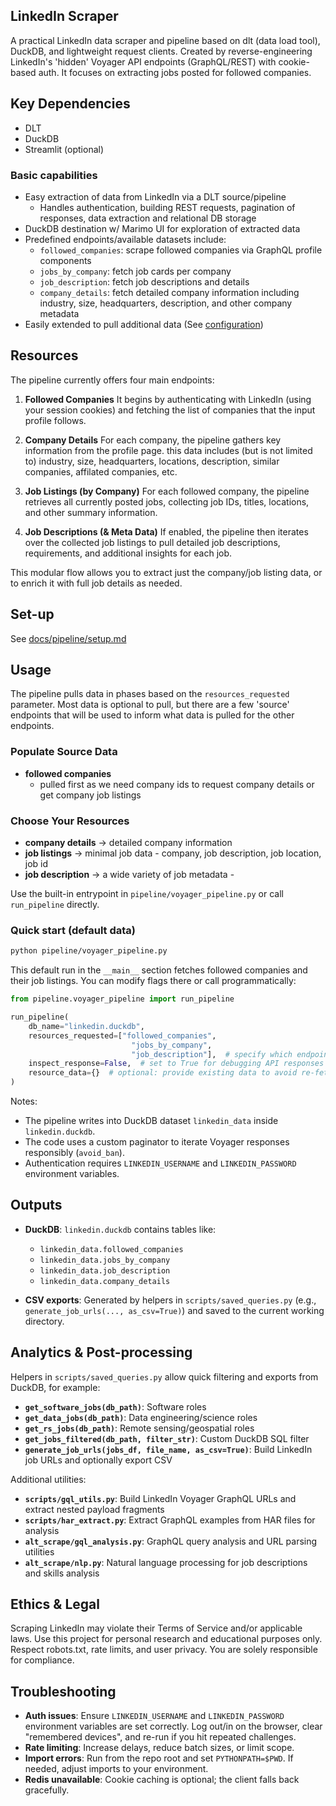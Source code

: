 ## LinkedIn Scraper

A practical LinkedIn data scraper and pipeline based on dlt (data load tool), DuckDB, and lightweight request clients. Created by reverse-engineering LinkedIn's 'hidden' Voyager API endpoints (GraphQL/REST) with cookie-based auth. It focuses on extracting jobs posted for followed companies.

## Key Dependencies
- DLT
- DuckDB
- Streamlit (optional)

### Basic capabilities
  * Easy extraction of data from LinkedIn via a DLT source/pipeline
    * Handles authentication, building REST requests, pagination of responses, data   extraction and relational DB storage
  * DuckDB destination w/ Marimo UI for exploration of extracted data
  * Predefined endpoints/available datasets include:
    * `followed_companies`: scrape followed companies via GraphQL profile components
    * `jobs_by_company`: fetch job cards per company
    * `job_description`: fetch job descriptions and details
    * `company_details`: fetch detailed company information including industry, size, headquarters, description, and other company metadata
  * Easily extended to pull additional data (See [configuration](docs/pipeline/configuration.md))

## Resources
The pipeline currently offers four main endpoints:

1. **Followed Companies**
   It begins by authenticating with LinkedIn (using your session cookies) and fetching the list of companies that the input profile follows.

2. **Company Details**
    For each company, the pipeline gathers key information from the profile page. this data includes (but is not limited to) industry, size, headquarters, locations, description, similar companies, affilated companies, etc.

3. **Job Listings (by Company)**
   For each followed company, the pipeline retrieves all currently posted jobs, collecting job IDs, titles, locations, and other summary information.

4. **Job Descriptions (& Meta Data)**
   If enabled, the pipeline then iterates over the collected job listings to pull detailed job descriptions, requirements, and additional insights for each job.

This modular flow allows you to extract just the company/job listing data, or to enrich it with full job details as needed.


## Set-up

See [docs/pipeline/setup.md](docs/pipeline/setup.md)


## Usage

The pipeline pulls data in phases based on the `resources_requested` parameter. Most data is optional to pull, but there are a few 'source' endpoints that will be used to inform what data is pulled for the other endpoints.

### Populate Source Data
* **followed companies**
  * pulled first as we need company ids to request company details or get company job listings

### Choose Your Resources
- **company details** → detailed company information
- **job listings** → minimal job data - company, job description, job location, job id
- **job description** → a wide variety of job metadata -


Use the built-in entrypoint in `pipeline/voyager_pipeline.py` or call `run_pipeline` directly.

### Quick start (default data)
```bash
python pipeline/voyager_pipeline.py
```

This default run in the `__main__` section fetches followed companies and their job listings. You can modify flags there or call programmatically:

```python
from pipeline.voyager_pipeline import run_pipeline

run_pipeline(
    db_name="linkedin.duckdb",
    resources_requested=["followed_companies",
                           "jobs_by_company",
                           "job_description"],  # specify which endpoints to run
    inspect_response=False,  # set to True for debugging API responses
    resource_data={}  # optional: provide existing data to avoid re-fetching
)
```

Notes:
- The pipeline writes into DuckDB dataset `linkedin_data` inside `linkedin.duckdb`.
- The code uses a custom paginator to iterate Voyager responses responsibly (`avoid_ban`).
- Authentication requires `LINKEDIN_USERNAME` and `LINKEDIN_PASSWORD` environment variables.

## Outputs

- **DuckDB**: `linkedin.duckdb` contains tables like:
  - `linkedin_data.followed_companies`
  - `linkedin_data.jobs_by_company`
  - `linkedin_data.job_description`
  - `linkedin_data.company_details`

- **CSV exports**: Generated by helpers in `scripts/saved_queries.py` (e.g., `generate_job_urls(..., as_csv=True)`) and saved to the current working directory.


## Analytics & Post-processing

Helpers in `scripts/saved_queries.py` allow quick filtering and exports from DuckDB, for example:
- **`get_software_jobs(db_path)`**: Software roles
- **`get_data_jobs(db_path)`**: Data engineering/science roles
- **`get_rs_jobs(db_path)`**: Remote sensing/geospatial roles
- **`get_jobs_filtered(db_path, filter_str)`**: Custom DuckDB SQL filter
- **`generate_job_urls(jobs_df, file_name, as_csv=True)`**: Build LinkedIn job URLs and optionally export CSV

Additional utilities:
- **`scripts/gql_utils.py`**: Build LinkedIn Voyager GraphQL URLs and extract nested payload fragments
- **`scripts/har_extract.py`**: Extract GraphQL examples from HAR files for analysis
- **`alt_scrape/gql_analysis.py`**: GraphQL query analysis and URL parsing utilities
- **`alt_scrape/nlp.py`**: Natural language processing for job descriptions and skills analysis


## Ethics & Legal

Scraping LinkedIn may violate their Terms of Service and/or applicable laws. Use this project for personal research and educational purposes only. Respect robots.txt, rate limits, and user privacy. You are solely responsible for compliance.

## Troubleshooting
- **Auth issues**: Ensure `LINKEDIN_USERNAME` and `LINKEDIN_PASSWORD` environment variables are set correctly. Log out/in on the browser, clear "remembered devices", and re-run if you hit repeated challenges.
- **Rate limiting**: Increase delays, reduce batch sizes, or limit scope.
- **Import errors**: Run from the repo root and set `PYTHONPATH=$PWD`. If needed, adjust imports to your environment.
- **Redis unavailable**: Cookie caching is optional; the client falls back gracefully.
